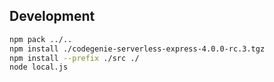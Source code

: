 ## Development

```bash
npm pack ../..
npm install ./codegenie-serverless-express-4.0.0-rc.3.tgz
npm install --prefix ./src ./
node local.js
```
